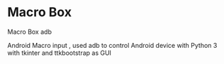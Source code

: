 # Macro Box
Macro Box adb

Android Macro input  , used adb to control Android device with Python 3 with tkinter and ttkbootstrap as GUI
